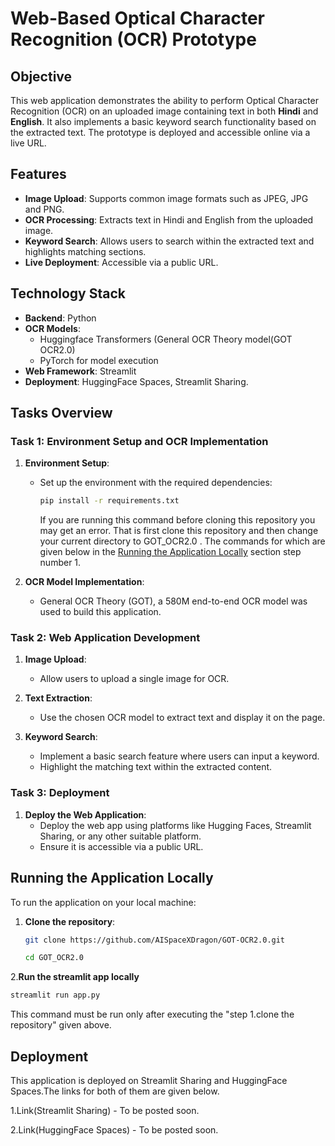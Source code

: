 # Web-Based Optical Character Recognition (OCR) Prototype

## Objective
This web application demonstrates the ability to perform Optical Character Recognition (OCR) on an uploaded image containing text in both **Hindi** and **English**. It also implements a basic keyword search functionality based on the extracted text. The prototype is deployed and accessible online via a live URL.

## Features
- **Image Upload**: Supports common image formats such as JPEG, JPG and PNG.
- **OCR Processing**: Extracts text in Hindi and English from the uploaded image.
- **Keyword Search**: Allows users to search within the extracted text and highlights matching sections.
- **Live Deployment**: Accessible via a public URL.

## Technology Stack
- **Backend**: Python
- **OCR Models**: 
  - Huggingface Transformers (General OCR Theory model(GOT OCR2.0)
  - PyTorch for model execution
- **Web Framework**: Streamlit
- **Deployment**: HuggingFace Spaces, Streamlit Sharing.

## Tasks Overview

### Task 1: Environment Setup and OCR Implementation
1. **Environment Setup**:
   - Set up the environment with the required dependencies:
     ```bash
     pip install -r requirements.txt
     ```
     If you are running this command before cloning this repository you may get an error. That is first clone this repository and then change your current directory to GOT_OCR2.0 .
     The commands for which are given below in the [Running the Application Locally](#running-the-application-locally) section step number 1.

2. **OCR Model Implementation**:
     - General OCR Theory (GOT), a 580M end-to-end OCR model was used to build this application.

### Task 2: Web Application Development
1. **Image Upload**: 
   - Allow users to upload a single image for OCR.
   
2. **Text Extraction**:
   - Use the chosen OCR model to extract text and display it on the page.

3. **Keyword Search**:
   - Implement a basic search feature where users can input a keyword.
   - Highlight the matching text within the extracted content.

### Task 3: Deployment
1. **Deploy the Web Application**:
   - Deploy the web app using platforms like Hugging Faces, Streamlit Sharing, or any other suitable platform.
   - Ensure it is accessible via a public URL.

## Running the Application Locally
To run the application on your local machine:

1. **Clone the repository**:
   ```bash
   git clone https://github.com/AISpaceXDragon/GOT-OCR2.0.git
   ```

   ```bash
   cd GOT_OCR2.0
   ```

2.**Run the streamlit app locally**
  ```bash
  streamlit run app.py
  ```
This command must be run only after executing the "step 1.clone the repository" given above.

## Deployment
This application is deployed on Streamlit Sharing and HuggingFace Spaces.The links for both of them are given below.

1.Link(Streamlit Sharing) - To be posted soon.

2.Link(HuggingFace Spaces) - To be posted soon.
